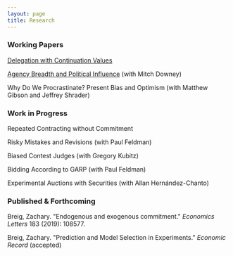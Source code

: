 ```yaml
---
layout: page
title: Research
---
```





### Working Papers

[Delegation with Continuation Values](https://zacharybreig.github.io/papers/DCV.pdf)

[Agency Breadth and Political Influence](https://zacharybreig.github.io/papers/AgencyBreadth.pdf) (with Mitch Downey)

Why Do We Procrastinate? Present Bias and Optimism (with Matthew Gibson and Jeffrey Shrader)

### Work in Progress

Repeated Contracting without Commitment

Risky Mistakes and Revisions (with Paul Feldman)

Biased Contest Judges (with Gregory Kubitz)

Bidding According to GARP (with Paul Feldman)

Experimental Auctions with Securities (with Allan Hernández-Chanto)

### Published & Forthcoming

Breig, Zachary. "Endogenous and exogenous commitment." _Economics Letters_ 183 (2019): 108577.

Breig, Zachary. "Prediction and Model Selection in Experiments." _Economic Record_ (accepted)
